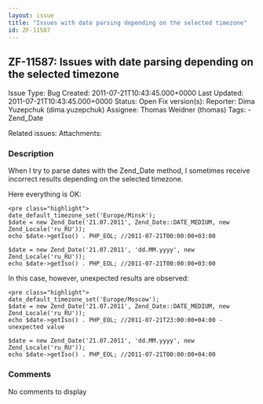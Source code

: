 ```yaml
---
layout: issue
title: "Issues with date parsing depending on the selected timezone"
id: ZF-11587
---
```


ZF-11587: Issues with date parsing depending on the selected timezone
---------------------------------------------------------------------

 Issue Type: Bug Created: 2011-07-21T10:43:45.000+0000 Last Updated: 2011-07-21T10:43:45.000+0000 Status: Open Fix version(s): 
 Reporter:  Dima Yuzepchuk (dima.yuzepchuk)  Assignee:  Thomas Weidner (thomas)  Tags: - Zend\_Date
 
 Related issues: 
 Attachments: 
### Description

When I try to parse dates with the Zend\_Date method, I sometimes receive incorrect results depending on the selected timezone.

Here everything is OK:

 
    <pre class="highlight">
    date_default_timezone_set('Europe/Minsk');
    $date = new Zend_Date('21.07.2011', Zend_Date::DATE_MEDIUM, new Zend_Locale('ru_RU'));
    echo $date->getIso() . PHP_EOL; //2011-07-21T00:00:00+03:00
      
    $date = new Zend_Date('21.07.2011', 'dd.MM.yyyy', new Zend_Locale('ru_RU'));
    echo $date->getIso() . PHP_EOL; //2011-07-21T00:00:00+03:00


In this case, however, unexpected results are observed:

 
    <pre class="highlight">  
    date_default_timezone_set('Europe/Moscow');
    $date = new Zend_Date('21.07.2011', Zend_Date::DATE_MEDIUM, new Zend_Locale('ru_RU'));
    echo $date->getIso() . PHP_EOL; //2011-07-21T23:00:00+04:00 - unexpected value
      
    $date = new Zend_Date('21.07.2011', 'dd.MM.yyyy', new Zend_Locale('ru_RU'));
    echo $date->getIso() . PHP_EOL; //2011-07-21T00:00:00+04:00


 

 

### Comments

No comments to display